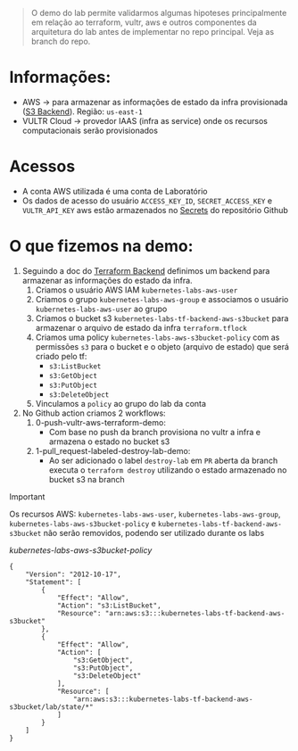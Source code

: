 > O demo do lab permite validarmos algumas hipoteses principalmente em relação ao terraform, vultr, aws e outros componentes da arquitetura do lab antes de implementar no repo principal. Veja as branch do repo.

# Informações:
* AWS -> para armazenar as informações de estado da infra provisionada ([S3 Backend](https://developer.hashicorp.com/terraform/language/backend/s3)). Região: `us-east-1`
* VULTR Cloud -> provedor IAAS (infra as service) onde os recursos computacionais serão provisionados

# Acessos
* A conta AWS utilizada é uma conta de Laboratório
* Os dados de acesso do usuário `ACCESS_KEY_ID`, `SECRET_ACCESS_KEY` e `VULTR_API_KEY` aws estão armazenados no [Secrets](https://docs.github.com/en/actions/security-for-github-actions/security-guides/using-secrets-in-github-actions) do repositório Github

# O que fizemos na demo:

1. Seguindo a doc do [Terraform Backend](https://developer.hashicorp.com/terraform/language/backend) definimos um backend para armazenar as informações do estado da infra.
    1. Criamos o usuário AWS IAM `kubernetes-labs-aws-user`
    2. Criamos o grupo `kubernetes-labs-aws-group` e associamos o usuário `kubernetes-labs-aws-user` ao grupo
    3. Criamos o bucket s3 `kubernetes-labs-tf-backend-aws-s3bucket` para armazenar o arquivo de estado da infra `terraform.tflock`
    4. Criamos uma policy `kubernetes-labs-aws-s3bucket-policy` com as permissões `s3` para o bucket e o objeto (arquivo de estado) que será criado pelo tf:
        * `s3:ListBucket`
        * `s3:GetObject`
        * `s3:PutObject`
        * `s3:DeleteObject`
    5. Vinculamos a `policy` ao grupo do lab da conta
2. No Github action criamos 2 workflows:
    1. 0-push-vultr-aws-terraform-demo:
        * Com base no push da branch provisiona no vultr a infra e armazena o estado no bucket s3
    2. 1-pull_request-labeled-destroy-lab-demo:
        * Ao ser adicionado o label `destroy-lab` em `PR` aberta da branch executa o `terraform destroy` utilizando o estado armazenado no bucket s3 na branch


> [!IMPORTANT]  
> Os recursos AWS: `kubernetes-labs-aws-user`, `kubernetes-labs-aws-group`, `kubernetes-labs-aws-s3bucket-policy` e `kubernetes-labs-tf-backend-aws-s3bucket` não serão removidos, podendo ser utilizado durante os labs

*kubernetes-labs-aws-s3bucket-policy*
```
{
    "Version": "2012-10-17",
    "Statement": [
        {
            "Effect": "Allow",
            "Action": "s3:ListBucket",
            "Resource": "arn:aws:s3:::kubernetes-labs-tf-backend-aws-s3bucket"
        },
        {
            "Effect": "Allow",
            "Action": [
                "s3:GetObject",
                "s3:PutObject",
                "s3:DeleteObject"
            ],
            "Resource": [
                "arn:aws:s3:::kubernetes-labs-tf-backend-aws-s3bucket/lab/state/*"
            ]
        }
    ]
}

```